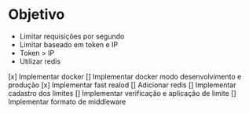 # Objetivo
 - Limitar requisições por segundo
 - Limitar baseado em token e IP
  - Token > IP
 - Utilizar redis

 [x] Implementar docker
  [] Implementar docker modo desenvolvimento e produção
 [x] Implementar fast realod
 [] Adicionar redis
 [] Implementar cadastro dos limites
 [] Implementar verificação e aplicação de limite
 [] Implementar formato de middleware